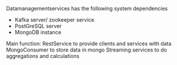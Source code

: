Datamanagementservices has the following system dependencies 
* Kafka server/ zookeeper service 
* PostGreSQL server
* MongoDB instance

Main function:
RestService to provide clients and services with data
MongoConsumer to store data in mongo
Streaming services to do aggregations and calculations

